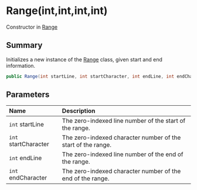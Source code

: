 # Range(int,int,int,int)

Constructor in [Range](/docs/api/csharp/yarn.compiler.range.md)

## Summary


Initializes a new instance of the  [Range](yarn.compiler.range.md)  class, given
start and end information.


```csharp
public Range(int startLine, int startCharacter, int endLine, int endCharacter)
```

## Parameters

|Name|Description|
|:---|:---|
|`int` startLine|The zero-indexed line number of the start of the range.|
|`int` startCharacter|The zero-indexed character number of the start of the range.|
|`int` endLine|The zero-indexed line number of the end of the range.|
|`int` endCharacter|The zero-indexed character number of the end of the range.|

